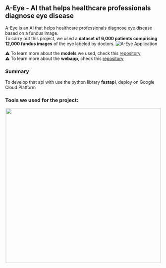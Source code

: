 ## A-Eye - AI that helps healthcare professionals diagnose eye disease


A-Eye is an AI that helps healthcare professionals diagnose eye disease based on a fundus image.<br>
To carry out this project, we used a **dataset of 6,000 patients comprising 12,000 fundus images** of the eye labeled by doctors.
![A-Eye Application](https://www.tdumartin.com/img/A-Eye_WebDesign.png)
<br>

⚠️  To learn more about the **models** we used, check this [repository](https://github.com/TerenceDumartin/ocular-disease-recognition) <br>
⚠️  To learn more about the **webapp**, check this [repository](https://github.com/TerenceDumartin/ocular-disease-recognition-webapp)

### Summary
To develop that api with use the python library **fastapi**, deploy on Google Cloud Platform <br>


### Tools we used for the project:
<p align="center">
  <img src="https://www.tdumartin.com/img/A-Eye_tools.png" data-canonical-src="https://www.tdumartin.com/img/A-Eye_tools.png" width="500" />
</p>
